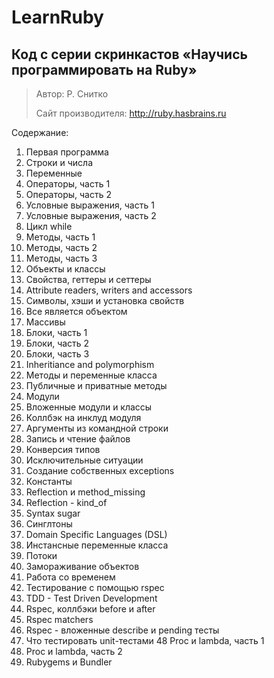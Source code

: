 LearnRuby
=========

Код с серии скринкастов «Научись программировать на Ruby»
-------------
> Автор: Р. Снитко
>
> Сайт производителя: http://ruby.hasbrains.ru

Содержание:

1. Первая программа
2. Строки и числа
3. Переменные
4. Операторы, часть 1
5. Операторы, часть 2
6. Условные выражения, часть 1
7. Условные выражения, часть 2
8. Цикл while
9. Методы, часть 1
10. Методы, часть 2
11. Методы, часть 3
12. Объекты и классы
13. Свойства, геттеры и сеттеры
14. Аttribute readers, writers and accessors
15. Символы, хэши и установка свойств
16. Все является объектом
17. Массивы
18. Блоки, часть 1
19. Блоки, часть 2
20. Блоки, часть 3
21. Inheritiance and polymorphism
22. Методы и переменные класса
23. Публичные и приватные методы
24. Модули
25. Вложенные модули и классы
26. Коллбэк на инклуд модуля
27. Аргументы из командной строки
28. Запись и чтение файлов
29. Конверсия типов
30. Исключительные ситуации
31. Создание собственных exceptions
32. Константы
33. Reflection и method_missing
34. Reflection - kind_of
35. Syntax sugar
36. Синглтоны
37. Domain Specific Languages (DSL)
38. Инстансные переменные класса
39. Потоки
40. Замораживание объектов
41. Работа со временем
42. Тестирование с помощью rspec
43. TDD - Test Driven Development
44. Rspec, коллбэки before и after
45. Rspec matchers
46. Rspec - вложенные describe и pending тесты
47. Что тестировать unit-тестами
48  Proc и lambda, часть 1
49. Proc и lambda, часть 2
50. Rubygems и Bundler
